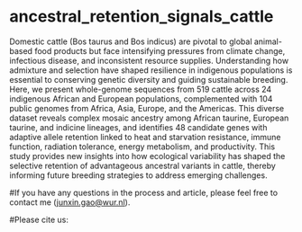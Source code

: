 # ancestral_retention_signals_cattle

Domestic cattle (Bos taurus and Bos indicus) are pivotal to global animal-based food products but face intensifying pressures from climate change, infectious disease, and inconsistent resource supplies. Understanding how admixture and selection have shaped resilience in indigenous populations is essential to conserving genetic diversity and guiding sustainable breeding. Here, we present whole-genome sequences from 519 cattle across 24 indigenous African and European populations, complemented with 104 public genomes from Africa, Asia, Europe, and the Americas. This diverse dataset reveals complex mosaic ancestry among African taurine, European taurine, and indicine lineages, and identifies 48 candidate genes with adaptive allele retention linked to heat and starvation resistance, immune function, radiation tolerance, energy metabolism, and productivity. This study provides new insights into how ecological variability has shaped the selective retention of advantageous ancestral variants in cattle, thereby informing future breeding strategies to address emerging challenges.

#If you have any questions in the process and article, please feel free to contact me (junxin.gao@wur.nl).

#Please cite us:
